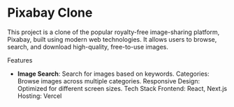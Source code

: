 # Pixabay Clone

This project is a clone of the popular royalty-free image-sharing platform, Pixabay, built using modern web technologies. It allows users to browse, search, and download high-quality, free-to-use images.

Features
- **Image Search**: Search for images based on keywords.
Categories: Browse images across multiple categories.
Responsive Design: Optimized for different screen sizes.
Tech Stack
Frontend: React, Next.js
Hosting: Vercel
